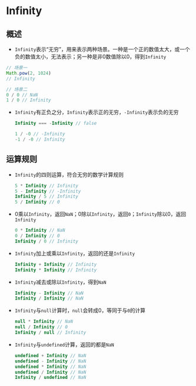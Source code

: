 # Infinity

## 概述

  - `Infinity`表示“无穷”，用来表示两种场景。一种是一个正的数值太大，或一个负的数值太小，无法表示；另一种是非0数值除以0，得到`Infinity`

```js
// 场景一
Math.pow(2, 1024)
// Infinity

// 场景二
0 / 0 // NaN
1 / 0 // Infinity
```

  - `Infinity`有正负之分，`Infinity`表示正的无穷，`-Infinity`表示负的无穷

    ```js
    Infinity === -Infinity // false

    1 / -0 // -Infinity
    -1 / -0 // Infinity
    ```

## 运算规则

  - `Infinity`的四则运算，符合无穷的数学计算规则

    ```js
    5 * Infinity // Infinity
    5 - Infinity // -Infinity
    Infinity / 5 // Infinity
    5 / Infinity // 0
    ```

  - 0乘以`Infinity`，返回`NaN`；0除以`Infinity`，返回`0`；`Infinity`除以0，返回`Infinity`

    ```js
    0 * Infinity // NaN
    0 / Infinity // 0
    Infinity / 0 // Infinity
    ```

  - `Infinity`加上或乘以`Infinity`，返回的还是`Infinity`

    ```js
    Infinity + Infinity // Infinity
    Infinity * Infinity // Infinity
    ```

  - `Infinity`减去或除以`Infinity`，得到`NaN`

    ```js
    Infinity - Infinity // NaN
    Infinity / Infinity // NaN
    ```

  - `Infinity`与`null`计算时，`null`会转成0，等同于与`0`的计算

    ```js
    null * Infinity // NaN
    null / Infinity // 0
    Infinity / null // Infinity
    ```

  - `Infinity`与`undefined`计算，返回的都是`NaN`

    ```js
    undefined + Infinity // NaN
    undefined - Infinity // NaN
    undefined * Infinity // NaN
    undefined / Infinity // NaN
    Infinity / undefined // NaN
    ```
